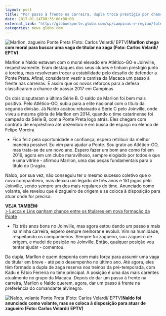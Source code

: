```yaml
---
layout: post
title: "Por passo à frente na carreira, dupla troca prestígio por chance na Ponte"
date: 2017-01-24T08:35:00+00:00
external_link: "http://globoesporte.globo.com/sp/campinas-e-regiao/futebol/times/ponte-preta/noticia/2017/01/por-passo-frente-na-carreira-dupla-troca-prestigio-por-chance-na-ponte.html"
categories: news globo.com
---
```

 ![Marllon, zagueiro Ponte Preta (Foto: Carlos Velardi/ EPTV)](http://s2.glbimg.com/F087wdJq94KiuNGKydG6JUdd740=/344x0:787x586/300x397/s.glbimg.com/es/ge/f/original/2017/01/23/marllon.2.jpg "Marllon, zagueiro Ponte Preta (Foto: Carlos Velardi/ EPTV)")**Marllon chega com moral para buscar uma vaga de titular na zaga (Foto: Carlos Velardi/ EPTV)**

Marllon e Naldo estavam com o moral elevado em Atlético-GO e Joinville, respectivamente. Eram destaques dos seus clubes e tinham prestígio junto à torcida, mas resolveram trocar a estabilidade pelo desafio de defender a Ponte Preta. Afinal, consideram vestir a camisa da Macaca um passo à frente nas carreiras. É assim que os novos reforços para a defesa classificaram a chance de passar 2017 em Campinas.&nbsp;

Os dois disputaram a última Série B. O saldo de Marllon foi bem mais positivo. Pelo Atlético-GO, subiu para a elite nacional com o título da segunda divisão. Já Naldo acabou rebaixado à Série C pelo Joinville, onde viveu a mesma glória de Marllon em 2014, quando o time catarinense foi campeão da Série B, com a Ponte Preta logo atrás. Eles chegam com contrato de empréstimo até dezembro e em busca de espaço no elenco de Felipe Moreira.&nbsp;

- Fico feliz pela oportunidade e confiança, espero retribuir da melhor maneira possível. Eu vim para ajudar a Ponte. Sou grato ao Atlético-GO, mas trata-se de um novo ano. Espero fazer um bom ano como foi em 2016, agora em um clube maravilhoso, sempre elogiado por todos e que é uma vitrine - afirmou Marllon, uma das peças fundamentais para o título do Dragão.&nbsp;

Naldo, por sua vez, não conseguiu ter o mesmo sucesso coletivo que o novo companheiro, mas deixou um legado de três anos e 151 jogos pelo Joinville, sendo sempre um dos mais regulares do time. Anunciado como volante, ele revelou que é zagueiro de origem e se coloca à disposição para atuar onde for preciso.&nbsp;

**VEJA TAMBÉM:**  
[\>&nbsp;Lucca e Lins ganham chance entre os titulares em nova formação da Ponte](http://globoesporte.globo.com/sp/campinas-e-regiao/futebol/times/ponte-preta/noticia/2017/01/lucca-e-lins-ganham-chance-entre-os-titulares-em-nova-formacao-da-ponte.html)

- Fiz três anos bons no Joinville, mas agora estou dando um passo a mais na minha carreira, espero sempre melhorar e evoluir. Vim na humildade, respeitando os companheiros. Sempre fui zagueiro, sou zagueiro de origem, e mudei de posição no Joinville. Então, qualquer posição vou tentar ajudar - comentou.&nbsp;

Da dupla, Marllon é quem desponta com mais força para assumir uma vaga de titular em breve - até pelo desempenho no último ano. Até agora, eles têm formado a dupla de zaga reserva nos treinos da pré-temporada, com Kadu e Fábio Ferreira no time principal. A posição é uma das mais carentes atualmente no grupo da Macaca. Depois de dar um passo à frente na carreira, Marllon e Naldo querem, agora, dar um passo à frente na preferência do comandante alvinegro.

 ![Naldo, volante Ponte Preta (Foto: Carlos Velardi/ EPTV)](http://s2.glbimg.com/tBTa7rGCLAjRWgJA4x_ZWPRpSvM=/14x0:1060x546/690x360/s.glbimg.com/es/ge/f/original/2017/01/23/naldo.2.jpg "Naldo, volante Ponte Preta (Foto: Carlos Velardi/ EPTV)")**Naldo foi anunciado como volante, mas se coloca à disposição para atuar de zagueiro (Foto: Carlos Velardi/ EPTV)**


